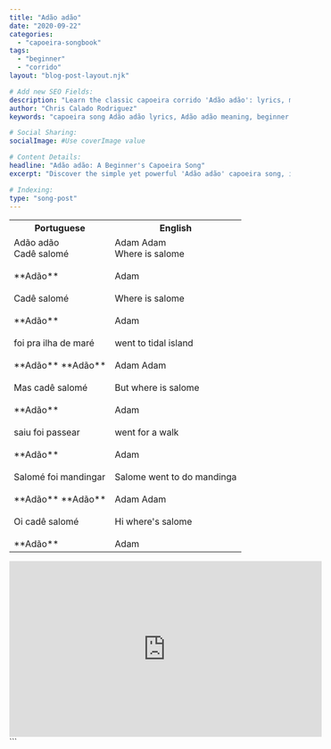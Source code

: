 ```yaml
---
title: "Adão adão"
date: "2020-09-22"
categories:
  - "capoeira-songbook"
tags:
  - "beginner"
  - "corrido"
layout: "blog-post-layout.njk"

# Add new SEO Fields:
description: "Learn the classic capoeira corrido 'Adão adão': lyrics, meaning, and history. Perfect for beginners!"
author: "Chris Calado Rodriguez"
keywords: "capoeira song Adão adão lyrics, Adão adão meaning, beginner capoeira song, easy capoeira corrido, capoeira songbook corrido, learn capoeira music, capoeira song tutorial, Adão adão capoeira history"

# Social Sharing:
socialImage: #Use coverImage value

# Content Details:
headline: "Adão adão: A Beginner's Capoeira Song"
excerpt: "Discover the simple yet powerful 'Adão adão' capoeira song, ideal for those new to the roda and its captivating rhythms."

# Indexing:
type: "song-post"
---
```


<table class="capoeira-table">
    <tr class="header-row">
        <th>Portuguese</th>
        <th>English</th>
    </tr>
    <tr>
        <td>Adão adão<br>Cadê salomé<br><br>**Adão**<br><br>Cadê salomé<br><br>**Adão**<br><br>foi pra ilha de maré<br><br>**Adão** **Adão**<br><br>Mas cadê salomé<br><br>**Adão**<br><br>saiu foi passear<br><br>**Adão**<br><br>Salomé foi mandingar<br><br>**Adão** **Adão**<br><br>Oi cadê salomé<br><br>**Adão**</td>
        <td>Adam Adam<br>Where is salome<br><br>Adam<br><br>Where is salome<br><br>Adam<br><br>went to tidal island<br><br>Adam Adam<br><br>But where is salome<br><br>Adam<br><br>went for a walk<br><br>Adam<br><br>Salome went to do mandinga<br><br>Adam Adam<br><br>Hi where's salome<br><br>Adam</td>
    </tr>
</table>

<iframe width="560" height="315" src="https://www.youtube.com/embed/0A2e_0hKteM" title="YouTube video player" frameborder="0" allow="accelerometer; autoplay; clipboard-write; encrypted-media; gyroscope; picture-in-picture" allowfullscreen></iframe>
```